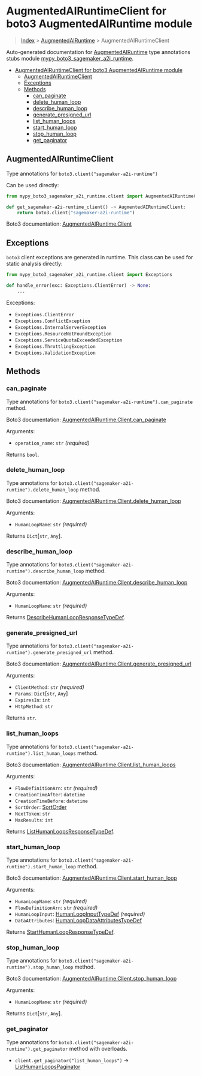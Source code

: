 # AugmentedAIRuntimeClient for boto3 AugmentedAIRuntime module

> [Index](../README.md) > [AugmentedAIRuntime](./README.md) >
> AugmentedAIRuntimeClient

Auto-generated documentation for
[AugmentedAIRuntime](https://boto3.amazonaws.com/v1/documentation/api/latest/reference/services/sagemaker-a2i-runtime.html#AugmentedAIRuntime)
type annotations stubs module
[mypy_boto3_sagemaker_a2i_runtime](https://pypi.org/project/mypy-boto3-sagemaker-a2i-runtime/).

- [AugmentedAIRuntimeClient for boto3 AugmentedAIRuntime module](#augmentedairuntimeclient-for-boto3-augmentedairuntime-module)
  - [AugmentedAIRuntimeClient](#augmentedairuntimeclient)
  - [Exceptions](#exceptions)
  - [Methods](#methods)
    - [can_paginate](#can_paginate)
    - [delete_human_loop](#delete_human_loop)
    - [describe_human_loop](#describe_human_loop)
    - [generate_presigned_url](#generate_presigned_url)
    - [list_human_loops](#list_human_loops)
    - [start_human_loop](#start_human_loop)
    - [stop_human_loop](#stop_human_loop)
    - [get_paginator](#get_paginator)

## AugmentedAIRuntimeClient

Type annotations for `boto3.client("sagemaker-a2i-runtime")`

Can be used directly:

```python
from mypy_boto3_sagemaker_a2i_runtime.client import AugmentedAIRuntimeClient

def get_sagemaker-a2i-runtime_client() -> AugmentedAIRuntimeClient:
    return boto3.client("sagemaker-a2i-runtime")
```

Boto3 documentation:
[AugmentedAIRuntime.Client](https://boto3.amazonaws.com/v1/documentation/api/latest/reference/services/sagemaker-a2i-runtime.html#AugmentedAIRuntime.Client)

## Exceptions

`boto3` client exceptions are generated in runtime. This class can be used for
static analysis directly:

```python
from mypy_boto3_sagemaker_a2i_runtime.client import Exceptions

def handle_error(exc: Exceptions.ClientError) -> None:
    ...
```

Exceptions:

- `Exceptions.ClientError`
- `Exceptions.ConflictException`
- `Exceptions.InternalServerException`
- `Exceptions.ResourceNotFoundException`
- `Exceptions.ServiceQuotaExceededException`
- `Exceptions.ThrottlingException`
- `Exceptions.ValidationException`

## Methods

### can_paginate

Type annotations for `boto3.client("sagemaker-a2i-runtime").can_paginate`
method.

Boto3 documentation:
[AugmentedAIRuntime.Client.can_paginate](https://boto3.amazonaws.com/v1/documentation/api/latest/reference/services/sagemaker-a2i-runtime.html#AugmentedAIRuntime.Client.can_paginate)

Arguments:

- `operation_name`: `str` *(required)*

Returns `bool`.

### delete_human_loop

Type annotations for `boto3.client("sagemaker-a2i-runtime").delete_human_loop`
method.

Boto3 documentation:
[AugmentedAIRuntime.Client.delete_human_loop](https://boto3.amazonaws.com/v1/documentation/api/latest/reference/services/sagemaker-a2i-runtime.html#AugmentedAIRuntime.Client.delete_human_loop)

Arguments:

- `HumanLoopName`: `str` *(required)*

Returns `Dict`\[`str`, `Any`\].

### describe_human_loop

Type annotations for
`boto3.client("sagemaker-a2i-runtime").describe_human_loop` method.

Boto3 documentation:
[AugmentedAIRuntime.Client.describe_human_loop](https://boto3.amazonaws.com/v1/documentation/api/latest/reference/services/sagemaker-a2i-runtime.html#AugmentedAIRuntime.Client.describe_human_loop)

Arguments:

- `HumanLoopName`: `str` *(required)*

Returns
[DescribeHumanLoopResponseTypeDef](https://vemel.github.io/boto3_stubs_docs/mypy_boto3_sagemaker_a2i_runtime/type_defs.html#describehumanloopresponsetypedef).

### generate_presigned_url

Type annotations for
`boto3.client("sagemaker-a2i-runtime").generate_presigned_url` method.

Boto3 documentation:
[AugmentedAIRuntime.Client.generate_presigned_url](https://boto3.amazonaws.com/v1/documentation/api/latest/reference/services/sagemaker-a2i-runtime.html#AugmentedAIRuntime.Client.generate_presigned_url)

Arguments:

- `ClientMethod`: `str` *(required)*
- `Params`: `Dict`\[`str`, `Any`\]
- `ExpiresIn`: `int`
- `HttpMethod`: `str`

Returns `str`.

### list_human_loops

Type annotations for `boto3.client("sagemaker-a2i-runtime").list_human_loops`
method.

Boto3 documentation:
[AugmentedAIRuntime.Client.list_human_loops](https://boto3.amazonaws.com/v1/documentation/api/latest/reference/services/sagemaker-a2i-runtime.html#AugmentedAIRuntime.Client.list_human_loops)

Arguments:

- `FlowDefinitionArn`: `str` *(required)*
- `CreationTimeAfter`: `datetime`
- `CreationTimeBefore`: `datetime`
- `SortOrder`:
  [SortOrder](https://vemel.github.io/boto3_stubs_docs/mypy_boto3_sagemaker_a2i_runtime/literals.html#sortorder)
- `NextToken`: `str`
- `MaxResults`: `int`

Returns
[ListHumanLoopsResponseTypeDef](https://vemel.github.io/boto3_stubs_docs/mypy_boto3_sagemaker_a2i_runtime/type_defs.html#listhumanloopsresponsetypedef).

### start_human_loop

Type annotations for `boto3.client("sagemaker-a2i-runtime").start_human_loop`
method.

Boto3 documentation:
[AugmentedAIRuntime.Client.start_human_loop](https://boto3.amazonaws.com/v1/documentation/api/latest/reference/services/sagemaker-a2i-runtime.html#AugmentedAIRuntime.Client.start_human_loop)

Arguments:

- `HumanLoopName`: `str` *(required)*
- `FlowDefinitionArn`: `str` *(required)*
- `HumanLoopInput`:
  [HumanLoopInputTypeDef](https://vemel.github.io/boto3_stubs_docs/mypy_boto3_sagemaker_a2i_runtime/type_defs.html#humanloopinputtypedef)
  *(required)*
- `DataAttributes`:
  [HumanLoopDataAttributesTypeDef](https://vemel.github.io/boto3_stubs_docs/mypy_boto3_sagemaker_a2i_runtime/type_defs.html#humanloopdataattributestypedef)

Returns
[StartHumanLoopResponseTypeDef](https://vemel.github.io/boto3_stubs_docs/mypy_boto3_sagemaker_a2i_runtime/type_defs.html#starthumanloopresponsetypedef).

### stop_human_loop

Type annotations for `boto3.client("sagemaker-a2i-runtime").stop_human_loop`
method.

Boto3 documentation:
[AugmentedAIRuntime.Client.stop_human_loop](https://boto3.amazonaws.com/v1/documentation/api/latest/reference/services/sagemaker-a2i-runtime.html#AugmentedAIRuntime.Client.stop_human_loop)

Arguments:

- `HumanLoopName`: `str` *(required)*

Returns `Dict`\[`str`, `Any`\].

### get_paginator

Type annotations for `boto3.client("sagemaker-a2i-runtime").get_paginator`
method with overloads.

- `client.get_paginator("list_human_loops")` ->
  [ListHumanLoopsPaginator](./paginators.md#listhumanloopspaginator)
